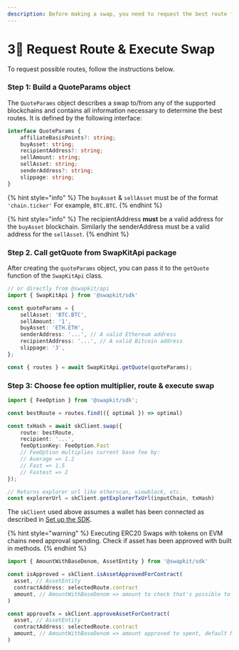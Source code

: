 ```yaml
---
description: Before making a swap, you need to request the best route from the SwapKit API.
---
```


# 3⃣ Request Route & Execute Swap

To request possible routes, follow the instructions below.

### Step 1: Build a QuoteParams object

The `QuoteParams` object describes a swap to/from any of the supported blockchains and contains all information necessary to determine the best routes. It is defined by the following interface:

```typescript
interface QuoteParams {
    affiliateBasisPoints?: string;
    buyAsset: string;
    recipientAddress?: string;
    sellAmount: string;
    sellAsset: string;
    senderAddress?: string;
    slippage: string;
}
```

{% hint style="info" %}
The `buyAsset` & `sellAsset` must be of the format `'chain.ticker'` For example, `BTC.BTC`.
{% endhint %}

{% hint style="info" %}
The recipientAddress **must** be a valid address for the `buyAsset` blockchain. Similarly the senderAddress must be a valid address for the `sellAsset`.
{% endhint %}

### Step 2. Call getQuote from SwapKitApi package

After creating the `quoteParams` object, you can pass it to the `getQuote` function of the `SwapKitApi` class.

```typescript
// or directly from @swapkit/api
import { SwapKitApi } from '@swapkit/sdk'

const quoteParams = {
    sellAsset: 'BTC.BTC',
    sellAmount: '1',
    buyAsset: 'ETH.ETH',
    senderAddress: '...', // A valid Ethereum address
    recipientAddress: '...', // A valid Bitcoin address
    slippage: '3',
};

const { routes } = await SwapKitApi.getQuote(quoteParams);
```

### Step 3: Choose fee option multiplier, route & execute swap

```typescript
import { FeeOption } from '@swapkit/sdk';

const bestRoute = routes.find(({ optimal }) => optimal)

const txHash = await skClient.swap({
    route: bestRoute,
    recipient: '...',
    feeOptionKey: FeeOption.Fast
    // FeeOption multiplies current base fee by:
    // Average => 1.2 
    // Fast => 1.5
    // Fastest => 2
});

// Returns explorer url like etherscan, viewblock, etc.
const explorerUrl = skClient.getExplorerTxUrl(inputChain, txHash)
```

The `skClient` used above assumes a wallet has been connected as described in [Set up the SDK](set-up-the-sdk.md).

{% hint style="warning" %}
Executing ERC20 Swaps with tokens on EVM chains need approval spending. Check if asset has been approved with built in methods.
{% endhint %}

```typescript
import { AmountWithBaseDenom, AssetEntity } from '@swapkit/sdk'

const isApproved = skClient.isAssetApprovedForContract(
  asset, // AssetEntity
  contractAddress: selectedRoute.contract
  amount, // AmountWithBaseDenom => amount to check that's possible to spent, default MaxInt256
)

const approveTx = skClient.approveAssetForContract(
  asset, // AssetEntity
  contractAddress: selectedRoute.contract
  amount, // AmountWithBaseDenom => amount approved to spent, default MaxInt256
)
```
